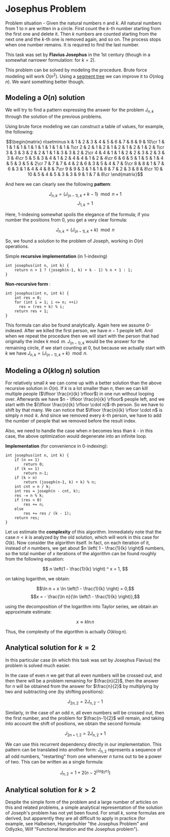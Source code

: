 <!--?title Josephus Problem -->

# Josephus Problem

Problem situation - Given the natural numbers $n$ and $k$.
All natural numbers from $1$ to $n$ are written in a circle. First count the $k$-th number starting from the first one and delete it. Then $k$ numbers are counted starting from the next one and the $k$-th one is removed again, and so on.
The process stops when one number remains. It is required to find the last number.

This task was set by **Flavius Josephus** in the 1st century (though in a somewhat narrower formulation: for $k = 2$).

This problem can be solved by modeling the procedure.
Brute force modeling will work $O(n^{2})$. Using a [segment tree](/data_structures/segment_tree.html) we can improve it to $O(n \log n)$.
We want something better though.

## Modeling a $O(n)$ solution

We will try to find a pattern expressing the answer for the problem $J_{n, k}$ through the solution of the previous problems.

Using brute force modeling we can construct a table of values, for example, the following:

$$\begin{matrix} n\setminus k & 1 & 2 & 3 & 4 & 5 & 6 & 7 & 8 & 9 & 10\cr
1 & 1 & 1 & 1 & 1 & 1 & 1 & 1 & 1 & 1 & 1\cr
2 & 2 & 1 & 2 & 1 & 2 & 1 & 2 & 1 & 2 & 1\cr
3 & 3 & 3 & 2 & 2 & 1 & 1 & 3 & 3 & 2 & 2\cr
4 & 4 & 1 & 1 & 2 & 2 & 3 & 2 & 3 & 3 & 4\cr
5 & 5 & 3 & 4 & 1 & 2 & 4 & 4 & 1 & 2 & 4\cr
6 & 6 & 5 & 1 & 5 & 1 & 4 & 5 & 3 & 5 & 2\cr
7 & 7 & 7 & 4 & 2 & 6 & 3 & 5 & 4 & 7 & 5\cr
8 & 8 & 1 & 7 & 6 & 3 & 1 & 4 & 4 & 8 & 7\cr
9 & 9 & 3 & 1 & 1 & 8 & 7 & 2 & 3 & 8 & 8\cr
10 & 10 & 5 & 4 & 5 & 3 & 3 & 9 & 1 & 7 & 8\cr
\end{matrix}$$

And here we can clearly see the following **pattern**:

$$J_ {n, k} = (J _ {(n-1), k} + k - 1) \ \bmod n + 1 $$
$$J_ {1, k} = 1 $$

Here, 1-indexing somewhat spoils the elegance of the formula; if you number the positions from 0, you get a very clear formula:

$$J_ {n, k} = (J _ {(n-1), k} + k) \ \bmod n$$

So, we found a solution to the problem of Joseph, working in $O(n)$ operations.

Simple **recursive implementation** (in 1-indexing)

```
int josephus(int n, int k) {
    return n > 1 ? (joseph(n-1, k) + k - 1) % n + 1 : 1;
}
```

**Non-recursive form** :

```
int josephus(int n, int k) {
    int res = 0;
    for (int i = 1; i <= n; ++i)
  	  res = (res + k) % i;
    return res + 1;
}
```

This formula can also be found analytically.
Again here we assume 0-indexed.
After we killed the first person, we have $n-1$ people left.
And when we repeat the procedure then we will start with the person that had originally the index $k \bmod m$.
$J_{(n-1), k}$ would be the answer for the remaining circle, if we start counting at $0$, but because we actually start with $k$ we have $J_ {n, k} = (J _ {(n-1), k} + k) \ \bmod n$.


## Modeling a $O(k \log n)$ solution

For relatively small $k$ we can come up with a better solution than the above recursive solution in $O(n)$.
If $k$ is a lot smaller than $n$, then we can kill multiple people ($\lfloor \frac{n}{k} \rfloor$) in one run without looping over.
Afterwards we have $n - \lfloor \frac{n}{k} \rfloor$ people left, and we start with the $(\lfloor \frac{n}{k} \rfloor \cdot n)$-th person.
So we have to shift by that many.
We can notice that $\lfloor \frac{n}{k} \rfloor \cdot n$ is simply $n \bmod k$.
And since we removed every $k$-th person, we have to add the number of people that we removed before the result index.

Also, we need to handle the case when $n$ becomes less than $k$ - in this case, the above optimization would degenerate into an infinite loop.

**Implementation** (for convenience in 0-indexing):

```
int josephus(int n, int k) {
    if (n == 1)
        return 0;
    if (k == 1)
        return n-1;
    if (k > n)
        return (joseph(n-1, k) + k) % n;
    int cnt = n / k;
    int res = joseph(n - cnt, k);
    res -= n % k;
    if (res < 0)
        res += n;
    else
        res += res / (k - 1);
    return res;
}
```

Let us estimate the **complexity** of this algorithm. Immediately note that the case $n < k$ is analyzed by the old solution, which will work in this case for $O(k)$. Now consider the algorithm itself. In fact, on each iteration of it, instead of $n$ numbers, we get about $n \left( 1 - \frac{1}{k} \right)$ numbers, so the total number of $x$ iterations of the algorithm can be found roughly from the following equation:

$$ n \left(1 - \frac{1}{k} \right) ^ x = 1, $$

on taking logarithm, we obtain:

$$\ln n + x \ln \left(1 - \frac{1}{k} \right) = 0,$$ 
$$x = - \frac{\ln n}{\ln \left(1 - \frac{1}{k} \right)},$$

using the decomposition of the logarithm into Taylor series, we obtain an approximate estimate:

$$x \approx k \ln n$$

Thus, the complexity of the algorithm is actually $O (k \log n)$.

## Analytical solution for $k = 2$

In this particular case (in which this task was set by Josephus Flavius) the problem is solved much easier.

In the case of even $n$ we get that all even numbers will be crossed out, and then there will be a problem remaining for $\frac{n}{2}$, then the answer for $n$ will be obtained from the answer for $\frac{n}{2}$ by multiplying by two and subtracting one (by shifting positions):

$$ J_{2n, 2} = 2 J_{n, 2} - 1 $$

Similarly, in the case of an odd $n$, all even numbers will be crossed out, then the first number, and the problem for $\frac{n-1}{2}$ will remain, and taking into account the shift of positions, we obtain the second formula:

$$J_{2n+1,2} = 2 J_{n, 2} + 1 $$

We can use this recurrent dependency directly in our implementation. This pattern can be translated into another form: $J_{n, 2}$ represents a sequence of all odd numbers, "restarting" from one whenever $n$ turns out to be a power of two. This can be written as a single formula:

$$J_{n, 2} = 1 + 2 \left(n-2^{\lfloor \log_2 n \rfloor} \right)$$

## Analytical solution for $k > 2$

Despite the simple form of the problem and a large number of articles on this and related problems, a simple analytical representation of the solution of Joseph's problem has not yet been found. For small $k$, some formulas are derived, but apparently they are all difficult to apply in practice (for example, see Halbeisen, Hungerbuhler "the Josephus Problem" and Odlyzko, Wilf "Functional iteration and the Josephus problem").

